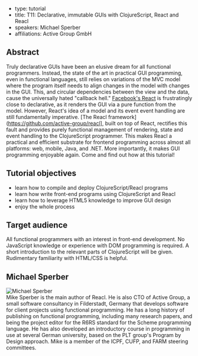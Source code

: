 - type: tutorial
- title: T11: Declarative, immutable GUIs with ClojureScript, React and Reacl
- speakers: Michael Sperber
- affiliations: Active Group GmbH

## Abstract

Truly declarative GUIs have been an elusive dream for all functional
programmers. Instead, the state of the art in practical GUI
programming, even in functional languages, still relies on variations
of the MVC model where the program itself needs to align changes in
the model with changes in the GUI. This, and circular dependencies
between the view and the data, cause the universally hated "callback
hell." [Facebook's React](http://facebook.github.io/react/) is
frustratingly close to declarative, as it renders the GUI via a pure
function from the model. However, React's idea of a model and its
event event handling are still fundamentally imperative. [The Reacl
framework](https://github.com/active-group/reacl], built on top of
React, rectifies this fault and provides purely functional management
of rendering, state and event handling to the ClojureScript
programmer. This makes Reacl a practical and efficient substrate for
frontend programming across almost all platforms: web, mobile, Java,
and .NET. More importantly, it makes GUI programming enjoyable
again. Come and find out how at this tutorial!


## Tutorial objectives

- learn how to compile and deploy ClojureScript/Reacl programs
- learn how write front-end programs using ClojureScript and Reacl
- learn how to leverage HTML5 knowledge to improve GUI design
- enjoy the whole process

## Target audience

All functional programmers with an interest in front-end development.
No JavaScript knowledge or experience with DOM programming is
required.  A short introduction to the relevant parts of ClojureScript
will be given.  Rudimentary familiarity with HTML/CSS is helpful.

## Michael Sperber
<div class="row" media:type="text/omd">

<div class="medium-4 columns">
<img src="img/michael-sperber.jpg" alt="Michael Sperber"></img>
</div>

<div class="medium-8 columns" media:type="text/omd">
Mike Sperber is the main author of Reacl.  He is also CTO of Active
Group, a small software consultancy in Filderstadt, Germany that
develops software for client projects using functional programming.
He has a long history of publishing on functional programming,
including many research papers, and being the project editor for the
R6RS standard for the Scheme programming language.  He has also
developed an introductory course in programming in use at several
German university, based on the PLT group's Program by Design
approach.  Mike is a member of the ICPF, CUFP, and FARM steering
committees.
</div>

</div>
